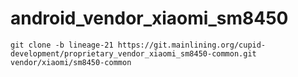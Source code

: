 # android_vendor_xiaomi_sm8450
```
git clone -b lineage-21 https://git.mainlining.org/cupid-development/proprietary_vendor_xiaomi_sm8450-common.git vendor/xiaomi/sm8450-common
```
